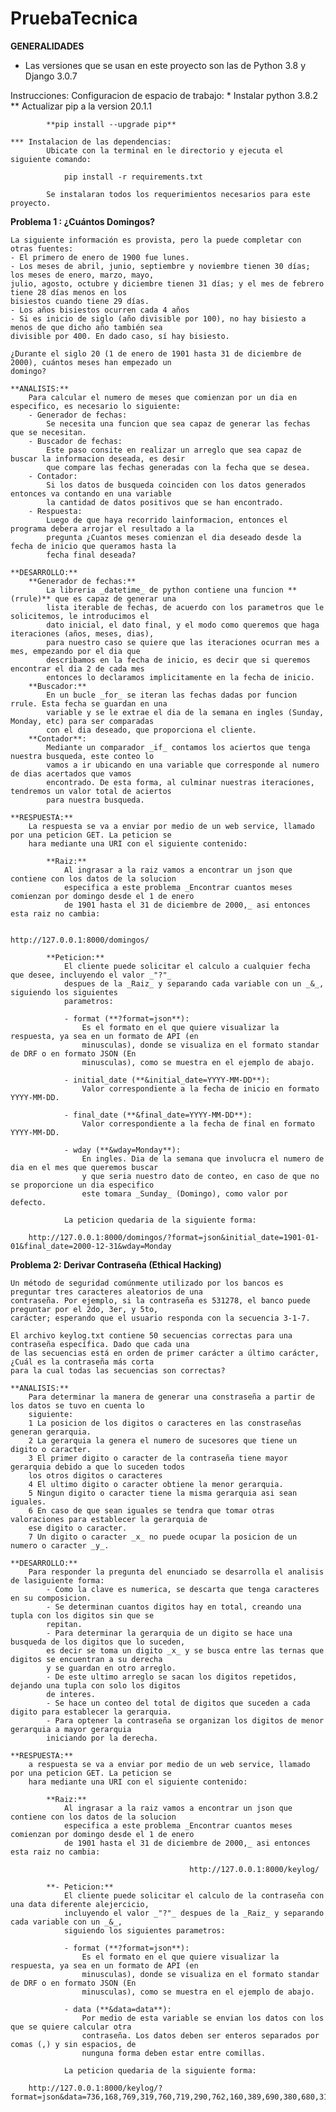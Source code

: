 # PruebaTecnica

**GENERALIDADES**
- Las versiones que se usan en este proyecto son las de Python 3.8 y Django 3.0.7

Instrucciones:
    Configuracion de espacio de trabajo:
    *   Instalar python 3.8.2
    **  Actualizar pip a la version 20.1.1
            
            **pip install --upgrade pip**

    *** Instalacion de las dependencias:
            Ubicate con la terminal en le directorio y ejecuta el siguiente comando:

                pip install -r requirements.txt

            Se instalaran todos los requerimientos necesarios para este proyecto.

**Problema 1 : ¿Cuántos Domingos?**

    La siguiente información es provista, pero la puede completar con otras fuentes:
    - El primero de enero de 1900 fue lunes.
    - Los meses de abril, junio, septiembre y noviembre tienen 30 días; los meses de enero, marzo, mayo,
    julio, agosto, octubre y diciembre tienen 31 días; y el mes de febrero tiene 28 días menos en los
    bisiestos cuando tiene 29 días.
    - Los años bisiestos ocurren cada 4 años
    - Si es inicio de siglo (año divisible por 100), no hay bisiesto a menos de que dicho año también sea
    divisible por 400. En dado caso, sí hay bisiesto.
    
    ¿Durante el siglo 20 (1 de enero de 1901 hasta 31 de diciembre de 2000), cuántos meses han empezado un
    domingo?

    **ANALISIS:**
        Para calcular el numero de meses que comienzan por un dia en especifico, es necesario lo siguiente:
        - Generador de fechas:
            Se necesita una funcion que sea capaz de generar las fechas que se necesitan.
        - Buscador de fechas:
            Este paso consite en realizar un arreglo que sea capaz de buscar la informacion deseada, es desir
            que compare las fechas generadas con la fecha que se desea.
        - Contador:
            Si los datos de busqueda coinciden con los datos generados entonces va contando en una variable
            la cantidad de datos positivos que se han encontrado.
        - Respuesta:
            Luego de que haya recorrido lainformacion, entonces el programa debera arrojar el resultado a la
            pregunta ¿Cuantos meses comienzan el dia deseado desde la fecha de inicio que queramos hasta la
            fecha final deseada?

    **DESARROLLO:**
        **Generador de fechas:**
            La libreria _datetime_ de python contiene una funcion **(rrule)** que es capaz de generar una
            lista iterable de fechas, de acuerdo con los parametros que le solicitemos, le introducimos el
            dato inicial, el dato final, y el modo como queremos que haga iteraciones (años, meses, dias),
            para nuestro caso se quiere que las iteraciones ocurran mes a mes, empezando por el dia que
            describamos en la fecha de inicio, es decir que si queremos encontrar el dia 2 de cada mes
            entonces lo declaramos implicitamente en la fecha de inicio.
        **Buscador:**
            En un bucle _for_ se iteran las fechas dadas por funcion rrule. Esta fecha se guardan en una
            variable y se le extrae el dia de la semana en ingles (Sunday, Monday, etc) para ser comparadas
            con el dia deseado, que proporciona el cliente.
        **Contador**:
            Mediante un comparador _if_ contamos los aciertos que tenga nuestra busqueda, este conteo lo
            vamos a ir ubicando en una variable que corresponde al numero de dias acertados que vamos
            encontrado. De esta forma, al culminar nuestras iteraciones, tendremos un valor total de aciertos
            para nuestra busqueda.
    
    **RESPUESTA:**
        La respuesta se va a enviar por medio de un web service, llamado por una peticion GET. La peticion se
        hara mediante una URI con el siguiente contenido:

            **Raiz:**
                Al ingrasar a la raiz vamos a encontrar un json que contiene con los datos de la solucion
                especifica a este problema _Encontrar cuantos meses comienzan por domingo desde el 1 de enero
                de 1901 hasta el 31 de diciembre de 2000,_ asi entonces esta raiz no cambia:
                                            
                                            http://127.0.0.1:8000/domingos/

            **Peticion:**
                El cliente puede solicitar el calculo a cualquier fecha que desee, incluyendo el valor _"?"_
                despues de la _Raiz_ y separando cada variable con un _&_, siguiendo los siguientes
                parametros:

                - format (**?format=json**):
                    Es el formato en el que quiere visualizar la respuesta, ya sea en un formato de API (en
                    minusculas), donde se visualiza en el formato standar de DRF o en formato JSON (En
                    minusculas), como se muestra en el ejemplo de abajo.

                - initial_date (**&initial_date=YYYY-MM-DD**):
                    Valor correspondiente a la fecha de inicio en formato YYYY-MM-DD.

                - final_date (**&final_date=YYYY-MM-DD**):
                    Valor correspondiente a la fecha de final en formato YYYY-MM-DD.

                - wday (**&wday=Monday**):
                    En ingles. Dia de la semana que involucra el numero de dia en el mes que queremos buscar
                    y que seria nuestro dato de conteo, en caso de que no se proporcione un dia especifico
                    este tomara _Sunday_ (Domingo), como valor por defecto.

                La peticion quedaria de la siguiente forma:

        http://127.0.0.1:8000/domingos/?format=json&initial_date=1901-01-01&final_date=2000-12-31&wday=Monday


**Problema 2: Derivar Contraseña (Ethical Hacking)**

    Un método de seguridad comúnmente utilizado por los bancos es preguntar tres caracteres aleatorios de una
    contraseña. Por ejemplo, si la contraseña es 531278, el banco puede preguntar por el 2do, 3er, y 5to,
    carácter; esperando que el usuario responda con la secuencia 3-1-7.
    
    El archivo keylog.txt contiene 50 secuencias correctas para una contraseña específica. Dado que cada una
    de las secuencias está en orden de primer carácter a último carácter, ¿Cuál es la contraseña más corta
    para la cual todas las secuencias son correctas?

    **ANALISIS:**
        Para determinar la manera de generar una constraseña a partir de los datos se tuvo en cuenta lo
        siguiente:
        1 La posicion de los digitos o caracteres en las constraseñas generan gerarquia.
        2 La gerarquia la genera el numero de sucesores que tiene un digito o caracter.
        3 El primer digito o caracter de la contraseña tiene mayor gerarquia debido a que lo suceden todos
        los otros digitos o caracteres
        4 El ultimo digito o caracter obtiene la menor gerarquia.
        5 Ningun digito o caracter tiene la misma gerarquia asi sean iguales.
        6 En caso de que sean iguales se tendra que tomar otras valoraciones para establecer la gerarquia de
        ese digito o caracter.
        7 Un digito o caracter _x_ no puede ocupar la posicion de un numero o caracter _y_.

    **DESARROLLO:**
        Para responder la pregunta del enunciado se desarrolla el analisis de lasiguiente forma:
            - Como la clave es numerica, se descarta que tenga caracteres en su composicion.
            - Se determinan cuantos digitos hay en total, creando una tupla con los digitos sin que se
            repitan.
            - Para determinar la gerarquia de un digito se hace una busqueda de los digitos que lo suceden,
            es decir se toma un digito _x_ y se busca entre las ternas que digitos se encuentran a su derecha
            y se guardan en otro arreglo.
            - De este ultimo arreglo se sacan los digitos repetidos, dejando una tupla con solo los digitos
            de interes.
            - Se hace un conteo del total de digitos que suceden a cada digito para establecer la gerarquia.
            - Para optener la contraseña se organizan los digitos de menor gerarquia a mayor gerarquia
            iniciando por la derecha.

    **RESPUESTA:**
        a respuesta se va a enviar por medio de un web service, llamado por una peticion GET. La peticion se
        hara mediante una URI con el siguiente contenido:

            **Raiz:**
                Al ingrasar a la raiz vamos a encontrar un json que contiene con los datos de la solucion
                especifica a este problema _Encontrar cuantos meses comienzan por domingo desde el 1 de enero
                de 1901 hasta el 31 de diciembre de 2000,_ asi entonces esta raiz no cambia:
                                              
                                            http://127.0.0.1:8000/keylog/

            **- Peticion:**
                El cliente puede solicitar el calculo de la contraseña con una data diferente alejercicio,
                incluyendo el valor _"?"_ despues de la _Raiz_ y separando cada variable con un _&_,
                siguiendo los siguientes parametros:

                - format (**?format=json**):
                    Es el formato en el que quiere visualizar la respuesta, ya sea en un formato de API (en
                    minusculas), donde se visualiza en el formato standar de DRF o en formato JSON (En
                    minusculas), como se muestra en el ejemplo de abajo. 

                - data (**&data=data**):
                    Por medio de esta variable se envian los datos con los que se quiere calcular otra
                    contraseña. Los datos deben ser enteros separados por comas (,) y sin espacios, de
                    nunguna forma deben estar entre comillas.

                La peticion quedaria de la siguiente forma:
                
        http://127.0.0.1:8000/keylog/?format=json&data=736,168,769,319,760,719,290,762,160,389,690,380,680,318,731,620,368,729,790,180,710,629,890,718,289,720,689,129,162,728,362,716,316
